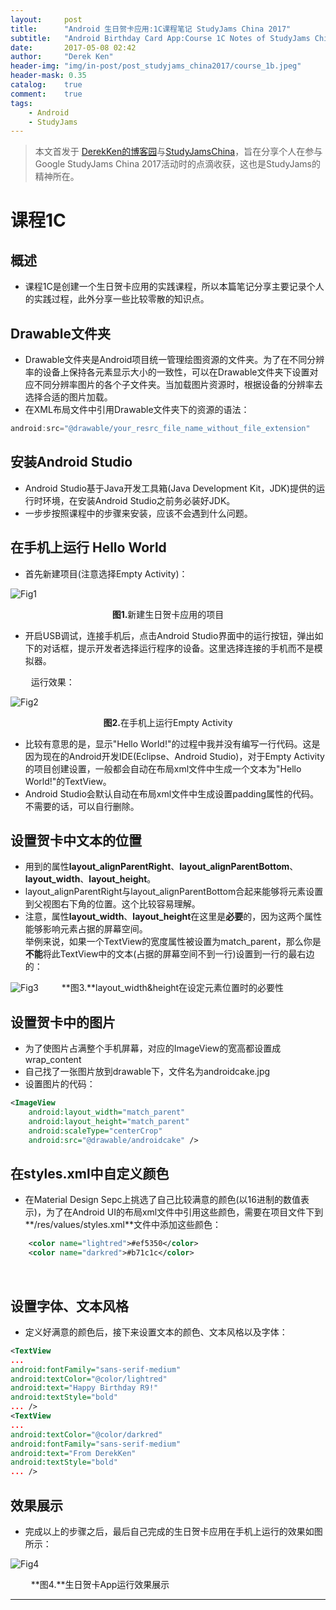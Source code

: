 ```yaml
---
layout:     post
title:      "Android 生日贺卡应用:1C课程笔记 StudyJams China 2017"
subtitle:   "Android Birthday Card App:Course 1C Notes of StudyJams China 2017"
date:       2017-05-08 02:42
author:     "Derek Ken"
header-img: "img/in-post/post_studyjams_china2017/course_1b.jpeg"
header-mask: 0.35
catalog:    true
comment:    true
tags:
    - Android
    - StudyJams
---
```


> 本文首发于 [DerekKen的博客园](http://www.cnblogs.com/DerekKen/p/6822625.html)与[StudyJamsChina](http://www.studyjamscn.com/thread-20363-1-1.html)，旨在分享个人在参与Google StudyJams China 2017活动时的点滴收获，这也是StudyJams的精神所在。

# **课程1C**

## **概述**
- 课程1C是创建一个生日贺卡应用的实践课程，所以本篇笔记分享主要记录个人的实践过程，此外分享一些比较零散的知识点。

## **Drawable文件夹**
- Drawable文件夹是Android项目统一管理绘图资源的文件夹。为了在不同分辨率的设备上保持各元素显示大小的一致性，可以在Drawable文件夹下设置对应不同分辨率图片的各个子文件夹。当加载图片资源时，根据设备的分辨率去选择合适的图片加载。
- 在XML布局文件中引用Drawable文件夹下的资源的语法：

```java
android:src="@drawable/your_resrc_file_name_without_file_extension"
```

## **安装Android Studio**
- Android Studio基于Java开发工具箱(Java Development Kit，JDK)提供的运行时环境，在安装Android Studio之前务必装好JDK。
- 一步步按照课程中的步骤来安装，应该不会遇到什么问题。

## **在手机上运行 Hello World**	
- 首先新建项目(注意选择Empty Activity)：

![Fig1](http://owsep4p7v.bkt.clouddn.com/1C_1_%E6%96%B0%E5%BB%BA%E7%94%9F%E6%97%A5%E8%B4%BA%E5%8D%A1%E9%A1%B9%E7%9B%AE.png)

<div style="text-align:center"><b>图1.</b>新建生日贺卡应用的项目</div>

- 开启USB调试，连接手机后，点击Android Studio界面中的运行按钮，弹出如下的对话框，提示开发者选择运行程序的设备。这里选择连接的手机而不是模拟器。<br>

&ensp; &ensp;  &ensp; 运行效果：


![Fig2](http://owsep4p7v.bkt.clouddn.com/1C_2_%E5%9C%A8%E6%89%8B%E6%9C%BA%E4%B8%8A%E8%BF%90%E8%A1%8CHelloWorld.png)


<div style="text-align:center"><b>图2.</b>在手机上运行Empty Activity</div>


- 比较有意思的是，显示"Hello World!"的过程中我并没有编写一行代码。这是因为现在的Android开发IDE(Eclipse、Android Studio)，对于Empty Activity的项目创建设置，一般都会自动在布局xml文件中生成一个文本为"Hello World!"的TextView。
- Android Studio会默认自动在布局xml文件中生成设置padding属性的代码。不需要的话，可以自行删除。
	
## **设置贺卡中文本的位置**
- 用到的属性**layout_alignParentRight**、**layout_alignParentBottom**、**layout_width**、**layout_height**。
- layout_alignParentRight与layout_alignParentBottom合起来能够将元素设置到父视图右下角的位置。这个比较容易理解。
- 注意，属性**layout_width**、**layout_height**在这里是**必要**的，因为这两个属性能够影响元素占据的屏幕空间。<br>
举例来说，如果一个TextView的宽度属性被设置为match_parent，那么你是**不能**将此TextView中的文本(占据的屏幕空间不到一行)设置到一行的最右边的：

 ![Fig3](http://images2015.cnblogs.com/blog/1161127/201705/1161127-20170508021330363-1530818997.png)
&ensp; &ensp;  &ensp; **图3.**layout_width&height在设定元素位置时的必要性 

## **设置贺卡中的图片**
- 为了使图片占满整个手机屏幕，对应的ImageView的宽高都设置成wrap_content
- 自己找了一张图片放到drawable下，文件名为androidcake.jpg
- 设置图片的代码：

```xml
<ImageView
	android:layout_width="match_parent"
	android:layout_height="match_parent"
	android:scaleType="centerCrop"
	android:src="@drawable/androidcake" />
```


## **在styles.xml中自定义颜色**
- 在Material Design Sepc上挑选了自己比较满意的颜色(以16进制的数值表示)，为了在Android UI的布局xml文件中引用这些颜色，需要在项目文件下到**/res/values/styles.xml**文件中添加这些颜色：

```xml
    <color name="lightred">#ef5350</color>
    <color name="darkred">#b71c1c</color>
```

<br>

## **设置字体、文本风格**
- 定义好满意的颜色后，接下来设置文本的颜色、文本风格以及字体：

```xml
<TextView
...
android:fontFamily="sans-serif-medium"
android:textColor="@color/lightred"
android:text="Happy Birthday R9!"
android:textStyle="bold"
... />
<TextView
...
android:textColor="@color/darkred"
android:fontFamily="sans-serif-medium"
android:text="From DerekKen"
android:textStyle="bold"
... />
```

## **效果展示**
- 完成以上的步骤之后，最后自己完成的生日贺卡应用在手机上运行的效果如图所示：
 
 ![Fig4](http://images2015.cnblogs.com/blog/1161127/201705/1161127-20170508021815894-368428144.jpg)

&ensp; &ensp;  &ensp; **图4.**生日贺卡App运行效果展示

---

[1]: https://classroom.udacity.com/me "Udacity Android Courses"

[2]: https://www.studyjamscn.com/thread-20263-1-1.html "Google StudyJams China 2017"

[3]: http://www.cnblogs.com/DerekKen/p/6819390.html "DerekKen的博客园"

